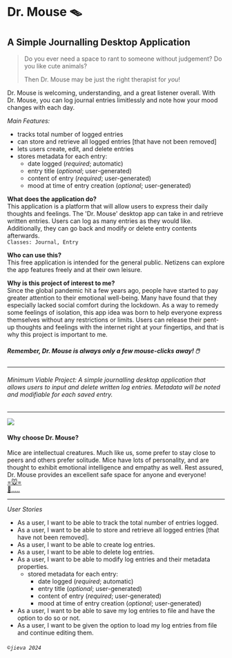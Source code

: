 # Dr. Mouse 🪤

## A Simple Journalling Desktop Application

> Do you ever need a space to rant to someone without judgement? Do you like cute animals?  
> 
> Then Dr. Mouse may be just the right therapist for *you*!  

Dr. Mouse is welcoming, understanding, and a great listener overall. With Dr. Mouse, you can log journal entries limitlessly and note how your mood changes with each day.

*Main Features:*
- tracks total number of logged entries
- can store and retrieve all logged entries [that have not been removed]
- lets users create, edit, and delete entries
- stores metadata for each entry:
   - date logged (*required*; automatic)
   - entry title (*optional*; user-generated)
   - content of entry (*required*; user-generated)
   - mood at time of entry creation (*optional*; user-generated)

**What does the application do?**  
This application is a platform that will allow users to express their daily thoughts and feelings. The 'Dr. Mouse' desktop app can take in and retrieve written entries. Users can log as many entries as they would like. Additionally, they can go back and modify or delete entry contents afterwards.  
`Classes: Journal, Entry`

**Who can use this?**  
This free application is intended for the general public. Netizens can explore the app features freely and at their own leisure.

**Why is this project of interest to me?**  
Since the global pandemic hit a few years ago, people have started to pay greater attention to their emotional well-being. Many have found that they especially lacked social comfort during the lockdown. As a way to remedy some feelings of isolation, this app idea was born to help everyone express themselves without any restrictions or limits. Users can release their pent-up thoughts and feelings with the internet right at your fingertips, and that is why this project is important to me.  
##### Remember, Dr. Mouse is always only a few mouse-clicks away! 🖱️

***

###### *Minimum Viable Project:* A simple journalling desktop application that allows users to input and delete written log entries. Metadata will be noted and modifiable for each saved entry.

***

![](https://media.github.students.cs.ubc.ca/user/25154/files/b0230aeb-abe4-416b-a635-8c03b79f7bb6)


#### Why choose Dr. Mouse?  
Mice are intellectual creatures. Much like us, some prefer to stay close to peers and others prefer solitude. Mice have lots of personality, and are thought to exhibit emotional intelligence and empathy as well. Rest assured, Dr. Mouse provides an excellent safe space for anyone and everyone!  
[=🐭=](https://phys.org/news/2019-11-scientists-mouse-personality.html#:~:text=Some%20are%20quick%20to%20explore,life%20and%20define%20their%20personality)  
[🐁.....](https://www.earth.com/news/mice-pass-the-mirror-test-does-that-mean-they-are-self-aware/)   

***

*User Stories*
- As a user, I want to be able to track the total number of entries logged.
- As a user, I want to be able to store and retrieve all logged entries [that have not been removed].
- As a user, I want to be able to create log entries.
- As a user, I want to be able to delete log entries.
- As a user, I want to be able to modify log entries and their metadata properties.
   - stored metadata for each entry:
      - date logged (*required*; automatic)
      - entry title (*optional*; user-generated)
      - content of entry (*required*; user-generated)
      - mood at time of entry creation (*optional*; user-generated)
- As a user, I want to be able to save my log entries to file and have the option to do so or not.
- As a user, I want to be given the option to load my log entries from file and continue editing them.

###### `©jieva 2024`
